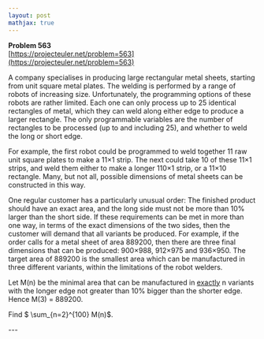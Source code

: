 ```yaml
---
layout: post
mathjax: true
---
```

**Problem 563**  
[https://projecteuler.net/problem=563](https://projecteuler.net/problem=563)

<p>A company specialises in producing large rectangular metal sheets, starting from unit square metal plates.  The welding is performed by a range of robots of increasing size.  Unfortunately, the programming options of these robots are rather limited.  Each one can only process up to 25 identical rectangles of metal, which they can weld along either edge to produce a larger rectangle.  The only programmable variables are the number of rectangles to be processed (up to and including 25), and whether to weld the long or short edge.</p>

<p>For example, the first robot could be programmed to weld together 11 raw unit square plates to make a 11×1 strip.  The next could take 10 of these 11×1 strips, and weld them either to make a longer 110×1 strip, or a 11×10 rectangle.  Many, but not all, possible dimensions of  metal sheets can be constructed in this way.</p>

<p>One regular customer has a particularly unusual order: The finished product should have an exact area, and the long side must not be more than 10% larger than the short side. If these requirements can be met in more than one way, in terms of the exact dimensions of the two sides, then the customer will demand that all variants be produced. For example, if the order calls for a metal sheet of area 889200, then there are three final dimensions that can be produced: 900×988, 912×975 and 936×950.  The target area of 889200 is the smallest area which can be manufactured in three different variants, within the limitations of the robot welders.</p>

<p>Let M(n) be the minimal area that can be manufactured in <u>exactly</u> n variants with the longer edge not greater than 10% bigger than the shorter edge.  Hence M(3) = 889200.</p>

<p>Find $ \sum_{n=2}^{100} M(n)$.</p>
---

